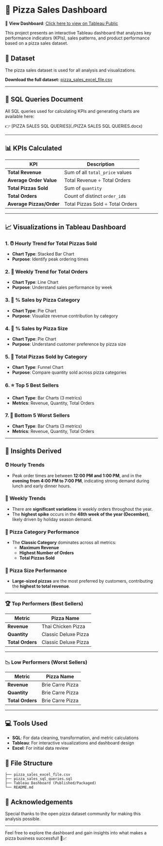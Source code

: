 
# 🍕 Pizza Sales Dashboard

🔗 **View Dashboard**: [Click here to view on Tableau Public](https://public.tableau.com/app/profile/srijan.mishra/viz/PizzaSalesReport_17481846134950/BestWorstSellers?publish=yes)

This project presents an interactive Tableau dashboard that analyzes key performance indicators (KPIs), sales patterns, and product performance based on a pizza sales dataset.

## 📂 Dataset

The pizza sales dataset is used for all analysis and visualizations.

**Download the full dataset:** [pizza_sales_excel_file.csv](./pizza_sales_excel_file.xlsx)


---

## 📄 SQL Queries Document

All SQL queries used for calculating KPIs and generating charts are available here:

👉 [PIZZA SALES SQL QUERIES](./PIZZA SALES SQL QUERIES.docx)

---

## 📊 KPIs Calculated

| KPI                       | Description                                                                 |
|---------------------------|-----------------------------------------------------------------------------|
| **Total Revenue**         | Sum of all `total_price` values                                             |
| **Average Order Value**   | Total Revenue ÷ Total Orders                                                |
| **Total Pizzas Sold**     | Sum of `quantity`                                                           |
| **Total Orders**          | Count of distinct `order_id`s                                               |
| **Average Pizzas/Order**  | Total Pizzas Sold ÷ Total Orders                                            |

---

## 📈 Visualizations in Tableau Dashboard

### 1. ⏰ **Hourly Trend for Total Pizzas Sold**
- **Chart Type**: Stacked Bar Chart
- **Purpose**: Identify peak ordering times

### 2. 📅 **Weekly Trend for Total Orders**
- **Chart Type**: Line Chart
- **Purpose**: Understand sales performance by week

### 3. 🍕 **% Sales by Pizza Category**
- **Chart Type**: Pie Chart
- **Purpose**: Visualize revenue contribution by category

### 4. 📏 **% Sales by Pizza Size**
- **Chart Type**: Pie Chart
- **Purpose**: Understand customer preference by pizza size

### 5. 🧮 **Total Pizzas Sold by Category**
- **Chart Type**: Funnel Chart
- **Purpose**: Compare quantity sold across pizza categories

### 6. ⭐ **Top 5 Best Sellers**
- **Chart Type**: Bar Charts (3 metrics)
- **Metrics**: Revenue, Quantity, Total Orders

### 7. 🔻 **Bottom 5 Worst Sellers**
- **Chart Type**: Bar Charts (3 metrics)
- **Metrics**: Revenue, Quantity, Total Orders

---

## 📌 Insights Derived

### ⏰ **Hourly Trends**
- Peak order times are between **12:00 PM and 1:00 PM**, and in the **evening from 4:00 PM to 7:00 PM**, indicating strong demand during lunch and early dinner hours.

### 📅 **Weekly Trends**
- There are **significant variations** in weekly orders throughout the year.
- The **highest spike** occurs in the **48th week of the year (December)**, likely driven by holiday season demand.

### 🍕 **Pizza Category Performance**
- The **Classic Category** dominates across all metrics:
  - **Maximum Revenue**
  - **Highest Number of Orders**
  - **Total Pizzas Sold**

### 📏 **Pizza Size Performance**
- **Large-sized pizzas** are the most preferred by customers, contributing the **highest to total revenue**.

---

### 🏆 **Top Performers (Best Sellers)**

| Metric         | Pizza Name               |
|----------------|--------------------------|
| **Revenue**    | Thai Chicken Pizza       |
| **Quantity**   | Classic Deluxe Pizza     |
| **Total Orders**| Classic Deluxe Pizza     |

---

### 📉 **Low Performers (Worst Sellers)**

| Metric         | Pizza Name               |
|----------------|--------------------------|
| **Revenue**    | Brie Carre Pizza         |
| **Quantity**   | Brie Carre Pizza         |
| **Total Orders**| Brie Carre Pizza         |

---

## 💻 Tools Used

- **SQL**: For data cleaning, transformation, and metric calculations
- **Tableau**: For interactive visualizations and dashboard design
- **Excel**: For initial data review

## 📁 File Structure

```
├── pizza_sales_excel_file.csv
├── pizza_sales_sql_queries.sql
├── Tableau Dashboard (Published/Packaged)
└── README.md
```

## 🙌 Acknowledgements

Special thanks to the open pizza dataset community for making this analysis possible.

---

Feel free to explore the dashboard and gain insights into what makes a pizza business successful! 🍕📈
